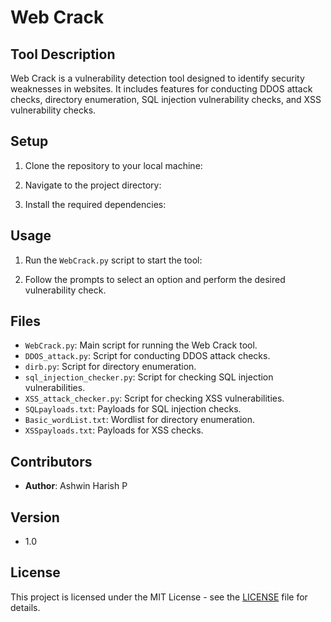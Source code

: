 # Web Crack

## Tool Description
Web Crack is a vulnerability detection tool designed to identify security weaknesses in websites. It includes features for conducting DDOS attack checks, directory enumeration, SQL injection vulnerability checks, and XSS vulnerability checks.

## Setup
1. Clone the repository to your local machine:

2. Navigate to the project directory:

3. Install the required dependencies:


## Usage
1. Run the `WebCrack.py` script to start the tool:

2. Follow the prompts to select an option and perform the desired vulnerability check.

## Files
- `WebCrack.py`: Main script for running the Web Crack tool.
- `DDOS_attack.py`: Script for conducting DDOS attack checks.
- `dirb.py`: Script for directory enumeration.
- `sql_injection_checker.py`: Script for checking SQL injection vulnerabilities.
- `XSS_attack_checker.py`: Script for checking XSS vulnerabilities.
- `SQLpayloads.txt`: Payloads for SQL injection checks.
- `Basic_wordList.txt`: Wordlist for directory enumeration.
- `XSSpayloads.txt`: Payloads for XSS checks.

## Contributors
- **Author**: Ashwin Harish P


## Version
- 1.0

## License
This project is licensed under the MIT License - see the [LICENSE](LICENSE) file for details.

